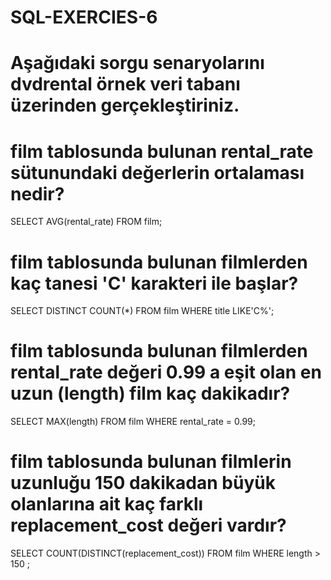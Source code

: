 # SQL-EXERCIES-6
# Aşağıdaki sorgu senaryolarını dvdrental örnek veri tabanı üzerinden gerçekleştiriniz.

# film tablosunda bulunan rental_rate sütunundaki değerlerin ortalaması nedir?
SELECT AVG(rental_rate) FROM film;
# film tablosunda bulunan filmlerden kaç tanesi 'C' karakteri ile başlar?
SELECT DISTINCT COUNT(*) FROM film
WHERE title LIKE'C%';
# film tablosunda bulunan filmlerden rental_rate değeri 0.99 a eşit olan en uzun (length) film kaç dakikadır?
SELECT MAX(length) 
FROM film
WHERE rental_rate = 0.99;
# film tablosunda bulunan filmlerin uzunluğu 150 dakikadan büyük olanlarına ait kaç farklı replacement_cost değeri vardır?
SELECT  COUNT(DISTINCT(replacement_cost)) FROM film
WHERE length > 150 ;
